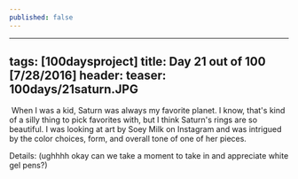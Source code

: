 ```yaml
---
published: false
---
```

---
tags: [100daysproject]
title: Day 21 out of 100 [7/28/2016]
header:
  teaser: 100days/21saturn.JPG
---

<img src="{{ site.url }}{{ site.baseurl }}/images/100days/21saturn.JPG" alt="">
When I was a kid, Saturn was always my favorite planet.  I know, that's kind of a silly thing to pick favorites with, but I think Saturn's rings are so beautiful.  I was looking at art by Soey Milk on Instagram and was intrigued by the color choices, form, and overall tone of one of her pieces.

Details: (ughhhh okay can we take a moment to take in and appreciate white gel pens?)
<img src="{{ site.url }}{{ site.baseurl }}/images/100days/21saturn_c.JPG" alt="">